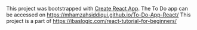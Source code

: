 This project was bootstrapped with [Create React App](https://github.com/facebook/create-react-app).
The To Do app can be accessed on https://mhamzahsiddiqui.github.io/To-Do-App-React/
This project is a part of https://ibaslogic.com/react-tutorial-for-beginners/
